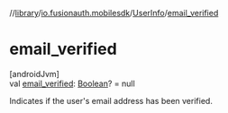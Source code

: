 //[library](../../../index.md)/[io.fusionauth.mobilesdk](../index.md)/[UserInfo](index.md)/[email_verified](email_verified.md)

# email_verified

[androidJvm]\
val [email_verified](email_verified.md): [Boolean](https://kotlinlang.org/api/core/kotlin-stdlib/kotlin/-boolean/index.html)? = null

Indicates if the user's email address has been verified.